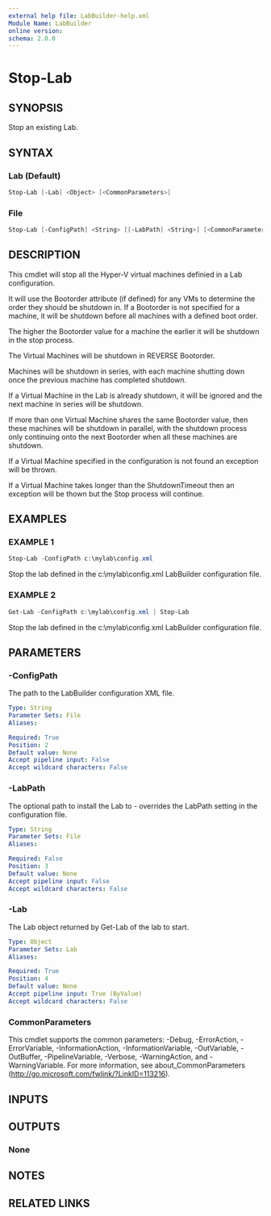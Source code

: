 ```yaml
---
external help file: LabBuilder-help.xml
Module Name: LabBuilder
online version:
schema: 2.0.0
---
```


# Stop-Lab

## SYNOPSIS

Stop an existing Lab.

## SYNTAX

### Lab (Default)

```powershell
Stop-Lab [-Lab] <Object> [<CommonParameters>]
```

### File

```powershell
Stop-Lab [-ConfigPath] <String> [[-LabPath] <String>] [<CommonParameters>]
```

## DESCRIPTION

This cmdlet will stop all the Hyper-V virtual machines definied in a Lab
configuration.

It will use the Bootorder attribute (if defined) for any VMs to determine
the order they should be shutdown in.
If a Bootorder is not specified for a
machine, it will be shutdown before all machines with a defined boot order.

The higher the Bootorder value for a machine the earlier it will be shutdown
in the stop process.

The Virtual Machines will be shutdown in REVERSE Bootorder.

Machines will be shutdown in series, with each machine shutting down once the
previous machine has completed shutdown.

If a Virtual Machine in the Lab is already shutdown, it will be ignored
and the next machine in series will be shutdown.

If more than one Virtual Machine shares the same Bootorder value, then
these machines will be shutdown in parallel, with the shutdown process only
continuing onto the next Bootorder when all these machines are shutdown.

If a Virtual Machine specified in the configuration is not found an
exception will be thrown.

If a Virtual Machine takes longer than the ShutdownTimeout then an exception
will be thown but the Stop process will continue.

## EXAMPLES

### EXAMPLE 1

```powershell
Stop-Lab -ConfigPath c:\mylab\config.xml
```

Stop the lab defined in the c:\mylab\config.xml LabBuilder configuration file.

### EXAMPLE 2

```powershell
Get-Lab -ConfigPath c:\mylab\config.xml | Stop-Lab
```

Stop the lab defined in the c:\mylab\config.xml LabBuilder configuration file.

## PARAMETERS

### -ConfigPath

The path to the LabBuilder configuration XML file.

```yaml
Type: String
Parameter Sets: File
Aliases:

Required: True
Position: 2
Default value: None
Accept pipeline input: False
Accept wildcard characters: False
```

### -LabPath

The optional path to install the Lab to - overrides the LabPath setting in the
configuration file.

```yaml
Type: String
Parameter Sets: File
Aliases:

Required: False
Position: 3
Default value: None
Accept pipeline input: False
Accept wildcard characters: False
```

### -Lab

The Lab object returned by Get-Lab of the lab to start.

```yaml
Type: Object
Parameter Sets: Lab
Aliases:

Required: True
Position: 4
Default value: None
Accept pipeline input: True (ByValue)
Accept wildcard characters: False
```

### CommonParameters

This cmdlet supports the common parameters: -Debug, -ErrorAction, -ErrorVariable, -InformationAction, -InformationVariable, -OutVariable, -OutBuffer, -PipelineVariable, -Verbose, -WarningAction, and -WarningVariable.
For more information, see about_CommonParameters (http://go.microsoft.com/fwlink/?LinkID=113216).

## INPUTS

## OUTPUTS

### None

## NOTES

## RELATED LINKS

